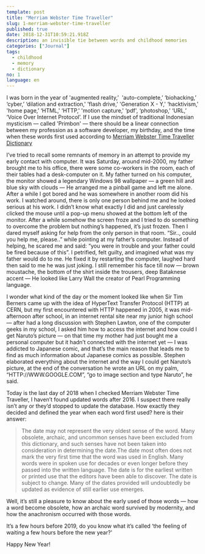 ```yaml
---
template: post
title: "Merriam Webster Time Traveller"
slug: 1-merriam-webster-time-traveller
published: true
date: 2018-12-31T10:59:21.918Z
description: an invisible tie between words and childhood memories
categories: ["Journal"]
tags:
  - childhood
  - memory
  - dictionary
no: 1
language: en
---
```


I was born in the year of 'augmented reality,’  'auto-complete,’ ‘biohacking,’ ‘cyber,’ ‘dilation and extraction,' 'flash drive,' 'Generation X - Y,' ‘hacktivism,' 'home page,’ ‘HTML,' ‘HTTP,' 'motion capture,' ‘pdf', ‘photoshop,' ‘URL,’ ‘Voice Over Internet Protocol’. If I use the mindset of traditional Indonesian mysticism — called 'Primbon' — there should be a linear connection between my profession as a software developer, my birthday, and the time when these words first used according to [Merriam Webster Time Traveller Dictionary](https://www.merriam-webster.com/time-traveler/2016)

I’ve tried to recall some remnants of memory in an attempt to provide my early contact with computer. It was Saturday, around mid-2000, my father brought me to his office, there were some co-workers in the room, each of their tables had a desk-computer on it. My father turned on his computer, the monitor showed a legendary Windows 98 wallpaper — a green hill and blue sky with clouds — He arranged me a pinball game and left me alone. After a while I got bored and he was somewhere in another room did his work. I watched around, there is only one person behind me and he looked serious at his work. I didn’t know what exactly I did and just carelessly clicked the mouse until a pop-up menu showed at the bottom left of the monitor. After a while somehow the screen froze and I tried to do something to overcome the problem but nothing’s happened, it’s just frozen. Then I dared myself asking for help from the only person in that room. “Sir.., could you help me, please..” while pointing at my father’s computer. Instead of helping, he scared me and said: “you were in trouble and your father could be fired because of this”. I petrified, felt guilty, and imagined what was my father would do to me. He fixed it by restarting the computer, laughed hard then said to me he was just joking. I still remember his face till now — brown moustache, the bottom of the shirt inside the trousers, deep Bataknese accent — He looked like Larry Wall the creator of Pearl Programming language.

I wonder what kind of the day or the moment looked like when Sir Tim Berners came up with the idea of HyperText Transfer Protocol (HTTP) at CERN, but my first encountered with HTTP happened in 2005, it was mid-afternoon after school, in an internet rental site near my junior high school — after had a long discussion with Stephen Lawton, one of the computer geeks in my school, I asked him how to access the internet and how could I get Naruto’s picture — on that time my mother had just bought me a personal computer but it hadn’t connected with the internet yet — I was addicted to Japanese comic, and that’s the main reason that leads me to find as much information about Japanese comics as possible. Stephen elaborated everything about the internet and the way I could get Naruto’s picture, at the end of the conversation he wrote an URL on my palm, “HTTP://WWW.GOOGLE.COM”, “go to image section and type Naruto”, he said.

Today is the last day of 2018 when I checked Merriam Webster Time Traveller, I haven’t found updated words after 2016. I suspect there really isn’t any or they’d stopped to update the database. How exactly they decided and defined the year when each word first used? here is their answer:

<blockquote>
The date may not represent the very oldest sense of the word. Many obsolete, archaic, and uncommon senses have been excluded from this dictionary, and such senses have not been taken into consideration in determining the date.The date most often does not mark the very first time that the word was used in English. Many words were in spoken use for decades or even longer before they passed into the written language. The date is for the earliest written or printed use that the editors have been able to discover. The date is subject to change. Many of the dates provided will undoubtedly be updated as evidence of still earlier use emerges.
</blockquote>

Well, it’s still a pleasure to know about the early used of those words — how a word become obsolete, how an archaic word survived by modernity, and how the anachronism occurred with those words.

It’s a few hours before 2019, do you know what it’s called ‘the feeling of waiting a few hours before the new year?'

Happy New Year!
